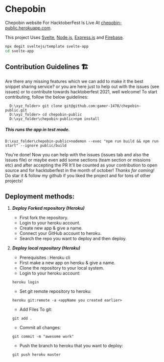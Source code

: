 # Chepobin

Chepobin website For HacktoberFest Is Live At [chepobin-public.herokuapp.com](https://chepobin-public.herokuapp.com).

This project Uses [Svelte](https://svelte.dev), [Node.js](https://nodejs.org/en/), [Express.js](https://expressjs.com/) and [Firebase](https://firebase.google.com/).

```bash
npx degit sveltejs/template svelte-app
cd svelte-app
```

## Contribution Guidelines 🏗

Are there any missing features which we can add to make it the best snippet sharing service? or you are here just to help out with the issues (see issues) or to contribute towards hacktoberfest 2021, well welcome!
To start contributing, follow the below guidelines:

```
  D:\xyz_folder> git clone git@github.com:gamer-1478/chepobin-public.git
  D:\xyz_folder> cd chepobin-public
  D:\xyz_folder\chepobin-public>npm install
```

##### This runs the app in test mode.

```
D:\xyz_folder\chepobin-public>nodemon --exec "npm run build && npm run start" --ignore public/build
```

You're done! Now you can help with the issues (issues tab and also the issues file) or maybe even add some sections (team section or missions etc) and after accepting the PR
It'll be counted as your contribution to open source and for hacktoberfest in the month of october! <i>Thanks for coming!</i> Do star it & follow my github if you liked the project and for tons of other projects!

## Deployment methods:

1.  **_Deploy Forked repository (Heroku)_**

    - First fork the repository.
    - Login to your heroku account.
    - Create new app & give a name.
    - Connect your GitHub account to heroku.
    - Search the repo you want to deploy and then deploy.

2.  **_Deploy local repository (Heroku)_**

    - Prerequisites : Heroku cli
    - First make a new app on heroku & give a name.
    - Clone the repository to your local system.
    - Login to your heroku account:

    ```
    heroku login
    ```

    - Set git remote repository to heroku:

    ```
    heroku git:remote -a <appName you created earlier>
    ```

    - Add Files To git:

    ```
    git add .
    ```

    - Commit all changes:

    ```
    git commit -m "awesome work"
    ```

    - Push the branch to heroku that you want to deploy:

    ```
    git push heroku master
    ```
